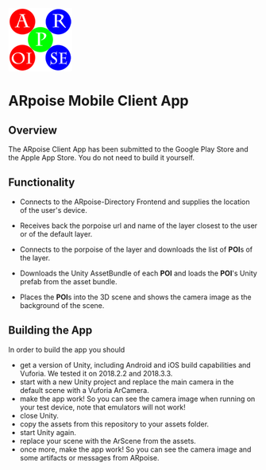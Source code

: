 ![ARpoise Logo](/images/arpoise_logo_rgb-128.png)
# ARpoise Mobile Client App

## Overview
The ARpoise Client App has been submitted to the Google Play Store and the Apple App Store. 
You do not need to build it yourself.

## Functionality
- Connects to the ARpoise-Directory Frontend and supplies the location of the user's device.

- Receives back the porpoise url and name of the layer closest to the user or of the default layer.

- Connects to the porpoise of the layer and downloads the list of **POI**s of the layer.

- Downloads the Unity AssetBundle of each **POI** and loads the **POI**'s Unity prefab from the asset bundle.

- Places the **POI**s into the 3D scene and shows the camera image as the background of the scene.

## Building the App
In order to build the app you should 

- get a version of Unity, including Android and iOS build capabilities and Vuforia. We tested it on 2018.2.2 and 2018.3.3.
- start with a new Unity project and replace the main camera in the default scene with a Vuforia ArCamera.
- make the app work! So you can see the camera image when running on your test device, note that emulators will not work!
- close Unity.
- copy the assets from this repository to your assets folder.
- start Unity again.
- replace your scene with the ArScene from the assets.
- once more, make the app work! So you can see the camera image and some artifacts or messages from ARpoise.
